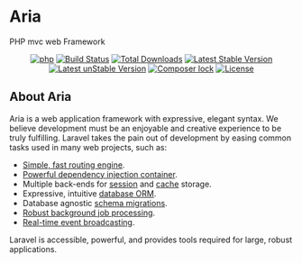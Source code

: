 # Aria
PHP mvc web Framework


<p align="center">
  <a href="https://php.net/"><img src="https://img.shields.io/badge/php-%3E%3D%207.1-8892BF.svg" alt="php"></a>
<a href="https://travis-ci.org/broosaction/aria"><img src="https://travis-ci.org/laravel/framework.svg" alt="Build Status"></a>
<a href="https://packagist.org/packages/broosaction/aria"><img src="https://poser.pugx.org/broosaction/aria/d/total.svg" alt="Total Downloads"></a>
<a href="https://packagist.org/packages/broosaction/aria"><img src="https://poser.pugx.org/broosaction/aria/v/stable.svg" alt="Latest Stable Version"></a>
  <a href="https://packagist.org/packages/broosaction/aria"><img src="https://poser.pugx.org/broosaction/aria/v/unstable.svg" alt="Latest unStable Version"></a>
  <a href="https://packagist.org/packages/broosaction/aria"><img src="https://poser.pugx.org/broosaction/aria/composerlock.svg" alt=" Composer lock"></a>
<a href="https://packagist.org/packages/broosaction/aria"><img src="https://img.shields.io/github/license/broosaction/aria.svg" alt="License"></a>
 </p>
 
 


## About Aria

Aria is a web application framework with expressive, elegant syntax. We believe development must be an enjoyable and creative experience to be truly fulfilling. Laravel takes the pain out of development by easing common tasks used in many web projects, such as:

- [Simple, fast routing engine](https://laravel.com/docs/routing).
- [Powerful dependency injection container](https://laravel.com/docs/container).
- Multiple back-ends for [session](https://laravel.com/docs/session) and [cache](https://laravel.com/docs/cache) storage.
- Expressive, intuitive [database ORM](https://laravel.com/docs/eloquent).
- Database agnostic [schema migrations](https://laravel.com/docs/migrations).
- [Robust background job processing](https://laravel.com/docs/queues).
- [Real-time event broadcasting](https://laravel.com/docs/broadcasting).

Laravel is accessible, powerful, and provides tools required for large, robust applications.
